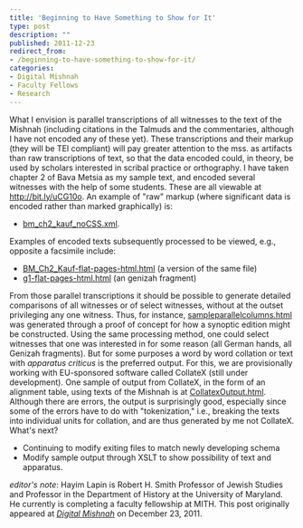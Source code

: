 ```yaml
---
title: 'Beginning to Have Something to Show for It'
type: post
description: ""
published: 2011-12-23
redirect_from: 
- /beginning-to-have-something-to-show-for-it/
categories:
- Digital Mishnah
- Faculty Fellows
- Research
---
```

What I envision is parallel transcriptions of all witnesses to the text of the Mishnah (including citations in the Talmuds and the commentaries, although I have not encoded any of these yet). These transcriptions and their markup (they will be TEI compliant) will pay greater attention to the mss. as artifacts than raw transcriptions of text, so that the data encoded could, in theory, be used by scholars interested in scribal practice or orthography. I have taken chapter 2 of Bava Metsia as my sample text, and encoded several witnesses with the help of some students. These are all viewable at <http://bit.ly/uCG10o>. An example of "raw" markup (where significant data is encoded rather than marked graphically) is:

- [bm_ch2_kauf_noCSS.xml](http://sites.google.com/site/digitalmishnah/files/bm_ch2_kauf_noCSS.xml).

Examples of encoded texts subsequently processed to be viewed, e.g., opposite a facsimile include:

- [BM_Ch2_Kauf-flat-pages-html.html](http://sites.google.com/site/digitalmishnah/files/BM_Ch2_Kauf-flat-pages-html.html) (a version of the same file)
- [g1-flat-pages-html.html](http://sites.google.com/site/digitalmishnah/files/g1-flat-pages-html.html) (an genizah fragment)

From those parallel transcriptions it should be possible to generate detailed comparisons of all witnesses or of select witnesses, without at the outset privileging any one witness. Thus, for instance, [sampleparallelcolumns.html](http://www.digitalmishnah.org/project-pages/examples/) was generated through a proof of concept for how a synoptic edition might be constructed. Using the same processing method, one could select witnesses that one was interested in for some reason (all German hands, all Genizah fragments). But for some purposes a word by word collation or text with _apparatus criticus_ is the preferred output. For this, we are provisionally working with EU-sponsored software called CollateX (still under development). One sample of output from CollateX, in the form of an alignment table, using texts of the Mishnah is at [CollatexOutput.html](http://sites.google.com/site/digitalmishnah/files/g1-flat-pages-html.html). Although there are errors, the output is surprisingly good, especially since some of the errors have to do with "tokenization," i.e., breaking the texts into individual units for collation, and are thus generated by me not CollateX. What's next?

- Continuing to modify exiting files to match newly developing schema
- Modify sample output through XSLT to show possibility of text and apparatus.

_editor's note_: Hayim Lapin is Robert H. Smith Professor of Jewish Studies and Professor in the Department of History at the University of Maryland. He currently is completing a faculty fellowship at MITH. This post originally appeared at _[Digital Mishnah](http://digitalmishnah.org/2011/12/23/beginning-to-have-something-to-show-for-it/)_ on December 23, 2011.
